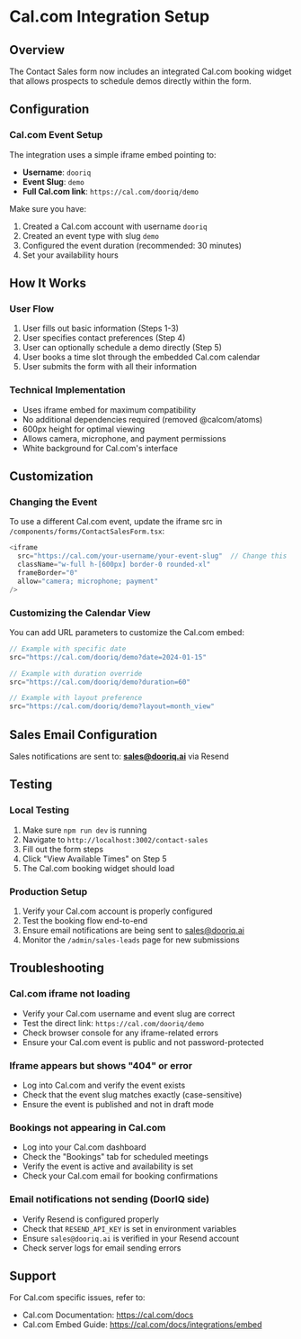# Cal.com Integration Setup

## Overview
The Contact Sales form now includes an integrated Cal.com booking widget that allows prospects to schedule demos directly within the form.

## Configuration

### Cal.com Event Setup
The integration uses a simple iframe embed pointing to:
- **Username**: `dooriq`
- **Event Slug**: `demo`
- **Full Cal.com link**: `https://cal.com/dooriq/demo`

Make sure you have:
1. Created a Cal.com account with username `dooriq`
2. Created an event type with slug `demo`
3. Configured the event duration (recommended: 30 minutes)
4. Set your availability hours

## How It Works

### User Flow
1. User fills out basic information (Steps 1-3)
2. User specifies contact preferences (Step 4)
3. User can optionally schedule a demo directly (Step 5)
4. User books a time slot through the embedded Cal.com calendar
5. User submits the form with all their information

### Technical Implementation
- Uses iframe embed for maximum compatibility
- No additional dependencies required (removed @calcom/atoms)
- 600px height for optimal viewing
- Allows camera, microphone, and payment permissions
- White background for Cal.com's interface

## Customization

### Changing the Event
To use a different Cal.com event, update the iframe src in `/components/forms/ContactSalesForm.tsx`:

```typescript
<iframe
  src="https://cal.com/your-username/your-event-slug"  // Change this
  className="w-full h-[600px] border-0 rounded-xl"
  frameBorder="0"
  allow="camera; microphone; payment"
/>
```

### Customizing the Calendar View
You can add URL parameters to customize the Cal.com embed:

```typescript
// Example with specific date
src="https://cal.com/dooriq/demo?date=2024-01-15"

// Example with duration override
src="https://cal.com/dooriq/demo?duration=60"

// Example with layout preference
src="https://cal.com/dooriq/demo?layout=month_view"
```

## Sales Email Configuration
Sales notifications are sent to: **sales@dooriq.ai** via Resend

## Testing

### Local Testing
1. Make sure `npm run dev` is running
2. Navigate to `http://localhost:3002/contact-sales`
3. Fill out the form steps
4. Click "View Available Times" on Step 5
5. The Cal.com booking widget should load

### Production Setup
1. Verify your Cal.com account is properly configured
2. Test the booking flow end-to-end
3. Ensure email notifications are being sent to sales@dooriq.ai
4. Monitor the `/admin/sales-leads` page for new submissions

## Troubleshooting

### Cal.com iframe not loading
- Verify your Cal.com username and event slug are correct
- Test the direct link: `https://cal.com/dooriq/demo`
- Check browser console for any iframe-related errors
- Ensure your Cal.com event is public and not password-protected

### Iframe appears but shows "404" or error
- Log into Cal.com and verify the event exists
- Check that the event slug matches exactly (case-sensitive)
- Ensure the event is published and not in draft mode

### Bookings not appearing in Cal.com
- Log into your Cal.com dashboard
- Check the "Bookings" tab for scheduled meetings
- Verify the event is active and availability is set
- Check your Cal.com email for booking confirmations

### Email notifications not sending (DoorIQ side)
- Verify Resend is configured properly
- Check that `RESEND_API_KEY` is set in environment variables
- Ensure `sales@dooriq.ai` is verified in your Resend account
- Check server logs for email sending errors

## Support
For Cal.com specific issues, refer to:
- Cal.com Documentation: https://cal.com/docs
- Cal.com Embed Guide: https://cal.com/docs/integrations/embed


